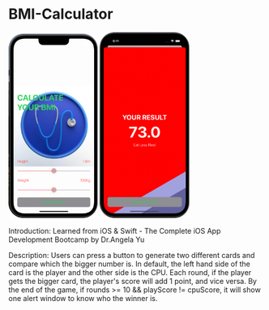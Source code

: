 # BMI-Calculator
<p float="left">
  <img src="https://github.com/Sanket1909/BMI-Calculator/blob/master/BMI%20Calculator/Assets.xcassets/screenshot1-modified.png" width="35%" />
  
  <img src="https://github.com/Sanket1909/BMI-Calculator/blob/master/BMI%20Calculator/Assets.xcassets/screenshot2-modified.png" width="35%" />
</p>

Introduction: Learned from iOS & Swift - The Complete iOS App Development Bootcamp by Dr.Angela Yu


Description: Users can press a button to generate two different cards and compare which the bigger number is. In default, the left hand side of the card is the player and the other side is the CPU. Each round, if the player gets the bigger card, the player's score will add 1 point, and vice versa. By the end of the game, if rounds >= 10 && playScore != cpuScore, it will show one alert window to know who the winner is.

 
